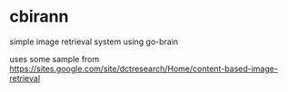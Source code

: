 # cbirann
simple image retrieval system using go-brain

uses some sample from https://sites.google.com/site/dctresearch/Home/content-based-image-retrieval